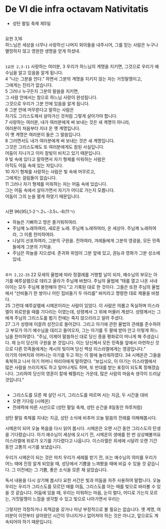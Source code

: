 # De VI die infra octavam Nativitatis
* 성탄 팔일 축제 제5일

##
요한 3,16  
하느님은 세상을 너무나 사랑하신 나머지 외아들을 내주시어, 그를 믿는 사람은 누구나 멸망하지 않고 영원한 생명을 얻게 하셨네.

##
`1요한 2,3-11` 사랑하는 여러분, 3 우리가 하느님의 계명을 지키면,  그것으로 우리가 예수님을 알고 있음을 알게 됩니다.  
4 “나는 그분을 안다.” 하면서 그분의 계명을 지키지 않는 자는 거짓말쟁이고,  
그에게는 진리가 없습니다.  
5 그러나 누구든지 그분의 말씀을 지키면,  
그 사람 안에서는 참으로 하느님 사랑이 완성됩니다.  
그것으로 우리가 그분 안에 있음을 알게 됩니다.  
6 그분 안에 머무른다고 말하는 사람은  
자기도 그리스도께서 살아가신 것처럼 그렇게 살아가야 합니다.  
7 사랑하는 여러분, 내가 여러분에게 써 보내는 것은 새 계명이 아니라,  
여러분이 처음부터 지녀 온 옛 계명입니다.  
이 옛 계명은 여러분이 들은 그 말씀입니다.  
8 그러면서도 내가 여러분에게 써 보내는 것은 새 계명입니다.  
그것은 그리스도께도 또 여러분에게도 참된 사실입니다.  
어둠이 지나가고 이미 참빛이 비치고 있기 때문입니다.  
9 빛 속에 있다고 말하면서 자기 형제를 미워하는 사람은  
아직도 어둠 속에 있는 자입니다.  
10 자기 형제를 사랑하는 사람은 빛 속에 머무르고,  
그에게는 걸림돌이 없습니다.  
11 그러나 자기 형제를 미워하는 자는 어둠 속에 있습니다.  
그는 어둠 속에서 살아가면서 자기가 어디로 가는지 모릅니다.  
어둠이 그의 눈을 멀게 하였기 때문입니다.

##
시편 96(95),1-2ㄱ.2ㄴ-3.5ㄴ-6(11ㄱ)  
- 하늘은 기뻐하고 땅은 즐거워하여라.  
- 주님께 노래하여라, 새로운 노래. 주님께 노래하여라, 온 세상아. 주님께 노래하여라, 그 이름 찬미하여라.
- 나날이 선포하여라, 그분의 구원을. 전하여라, 겨레들에게 그분의 영광을, 모든 민족들에게 그분의 기적을.
- 주님은 하늘을 지으셨네. 존귀와 위엄이 그분 앞에 있고, 권능과 영화가 그분 성소에 있네.


##
`루카 2,22-35` 22 모세의 율법에 따라 정결례를 거행할 날이 되자, 예수님의 부모는 아기를 예루살렘으로 데리고 올라가 주님께 바쳤다. 주님의 율법에 “태를 열고 나온 사내아이는 모두 주님께 봉헌해야 한다.”고 기록된 대로 한 것이다. 그들은 또한 주님의 율법에서 “산비둘기 한 쌍이나 어린 집비둘기 두 마리를” 바치라고 명령한 대로 제물을 바쳤다.  
25 그런데 예루살렘에 시메온이라는 사람이 있었다. 이 사람은 의롭고 독실하며 이스라엘이 위로받을 때를 기다리는 이였는데, 성령께서 그 위에 머물러 계셨다. 성령께서는 그에게 주님의 그리스도를 뵙기 전에는 죽지 않으리라고 알려 주셨다.  
27 그가 성령에 이끌려 성전으로 들어갔다. 그리고 아기에 관한 율법의 관례를 준수하려고 부모가 아기 예수님을 데리고 들어오자, 그는 아기를 두 팔에 받아 안고 이렇게 하느님을 찬미하였다. “주님, 이제야 말씀하신 대로 당신 종을 평화로이 떠나게 해 주셨습니다. 제 눈이 당신의 구원을 본 것입니다. 이는 당신께서 모든 민족들 앞에서 마련하신 것으로 다른 민족들에게는 계시의 빛이며 당신 백성 이스라엘에게는 영광입니다.”  
아기의 아버지와 어머니는 아기를 두고 하는 이 말에 놀라워하였다.
34 시메온은 그들을 축복하고 나서 아기 어머니 마리아에게 말하였다. “보십시오, 이 아기는 이스라엘에서 많은 사람을 쓰러지게도 하고 일어나게도 하며, 또 반대를 받는 표징이 되도록 정해졌습니다. 그리하여 당신의 영혼이 칼에 꿰찔리는 가운데, 많은 사람의 마음속 생각이 드러날 것입니다.”

##
- 그리스도를 모른 채 살던 시기, 그리스도를 따르며 사는 지금, 두 시간을 대비
- 오랜 기다림 (시메온)
- 전례력에 따른 시선으로 (성탄 팔일 축제, 성탄 순간을 8일동안 하루처럼)

성탄 팔일 축제를 지내는 지금, 성탄 소식에 비추어 오늘 말씀의 전례를 이해해봅시다.

시메온이 되어 오늘 복음을 다시 읽어 봅시다.
시메온은 오랜 시간 동안 그리스도의 탄생을 기다렸습니다.
아기 예수님이 세상에 오시기 전, 시메온의 생애를 한 번 상상해볼까요
이스라엘에 위로가 오기를 기다렸다고 나옵니다.
이스라엘은 외세에 시달려 오랜 기간 동안 고통의 시기를 보냈습니다.

우리가 시메온이 되는 것은 마치
우리가 세례를 받기 전, 또는 예수님의 의미를 우리가 어느 때에 진정 알게 되었을 때,
성당에서 기쁨을 느껴봤을 때에 비길 수 있을 것 같습니다.
그 이전에는 그 기쁨, 좋은 소식을 모른 채 살았습니다.

독서 내용을 다시 상기해 봅시다
요한 서간은 빛과 어둠을 자주 사용하여 말합니다.
오늘 우리는 우리가 그리스도를 모르던 때를 어둠, 그리스도를 아는 때를 빛으로 바라볼 수 있을 것 같습니다.
어둠에 있을 때, 우리는 미워하는 마음, 눈이 멀다, 어디로 가는지 모르는, 거짓말쟁이 느낌을 생각할 수 있고
빛으로 나아가면서 우리는 

그렇지만 걱정하거나 죄책감을 갖거나 마냥 부정적으로 볼 필요는 없습니다.
옛 계명, 여러분이 이전부터 살아왔던 시간이 무너지거나 없어져야 하는 것은 아니고, 앞으로도 계속되어야 하기 때문입니다.
